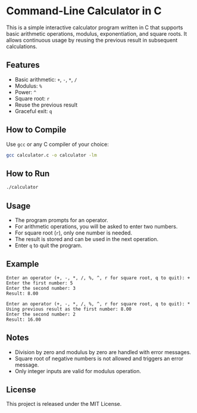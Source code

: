 # Command-Line Calculator in C

This is a simple interactive calculator program written in C that supports basic arithmetic operations, modulus, exponentiation, and square roots. It allows continuous usage by reusing the previous result in subsequent calculations.

## Features

- Basic arithmetic: `+`, `-`, `*`, `/`
- Modulus: `%`
- Power: `^`
- Square root: `r`
- Reuse the previous result
- Graceful exit: `q`

## How to Compile

Use `gcc` or any C compiler of your choice:

```bash
gcc calculator.c -o calculator -lm
```

## How to Run

```bash
./calculator
```

## Usage

- The program prompts for an operator.
- For arithmetic operations, you will be asked to enter two numbers.
- For square root (`r`), only one number is needed.
- The result is stored and can be used in the next operation.
- Enter `q` to quit the program.

## Example

```
Enter an operator (+, -, *, /, %, ^, r for square root, q to quit): +
Enter the first number: 5
Enter the second number: 3
Result: 8.00

Enter an operator (+, -, *, /, %, ^, r for square root, q to quit): *
Using previous result as the first number: 8.00
Enter the second number: 2
Result: 16.00
```

## Notes

- Division by zero and modulus by zero are handled with error messages.
- Square root of negative numbers is not allowed and triggers an error message.
- Only integer inputs are valid for modulus operation.

## License

This project is released under the MIT License.
